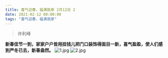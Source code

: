 ```yaml
---
title: 喜气迎春，福满我家 2月12日 2
date: 2021-02-12 00:00:00
tags: "喜气迎春，福满我家"
---
```

> 许利峰

**新春佳节一到，家家户户皆用挂钱儿把门口装饰得面目一新，喜气盈盈，使人们感到严冬已去，新春盎然。**
![1.jpg](https://i.loli.net/2021/02/13/4lO9AUzJqExR6dI.jpg)
![2.jpg](https://i.loli.net/2021/02/13/QB4fkDtaTVS2Z3P.jpg)
